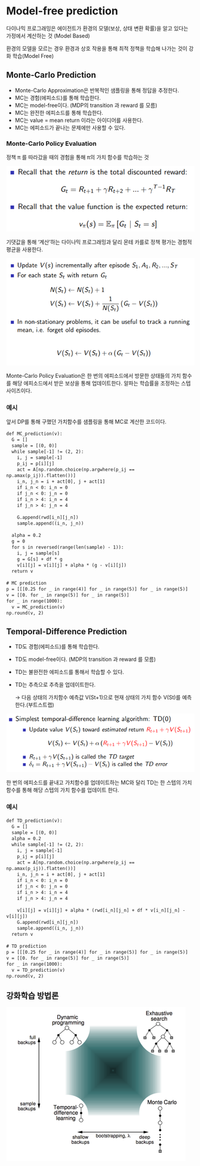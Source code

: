 # Model-free prediction

다이나믹 프로그래밍은 에이전트가 환경의 모델(보상, 상태 변환 확률)을 알고 있다는 가정에서 계산하는 것 (Model Based)

환경의 모델을 모르는 경우 환경과 상호 작용을 통해 최적 정책을 학습해 나가는 것이 강화 학습(Model Free)

## Monte-Carlo Prediction

- Monte-Carlo Approximation은 반복적인 샘플링을 통해 정답을 추정한다.
- MC는 경험(에피소드)를 통해 학습한다.
- MC는 model-free이다. (MDP의 transition 과 reward 를 모름)
- MC는 완전한 에피소드를 통해 학습한다.
- MC는 value = mean return 이라는 아이디어를 사용한다.
- MC는 에피소드가 끝나는 문제에만 사용할 수 있다.

### Monte-Carlo Policy Evaluation

정책 π 를 따라갔을 때의 경험을 통해 π의 가치 함수를 학습하는 것

![Monte-Carlo Policy Evaluation](./image/rl-mfp1.png)

기댓값을 통해 ‘계산’하는 다이나믹 프로그래밍과 달리 몬테 카를로 정책 평가는 경험적 평균을 사용한다.

![MC Prediction](./image/rl-mfp2.png)

Monte-Carlo Policy Evaluation은 한 번의 에피소드에서 방문한 상태들의 가치 함수를 해당 에피소드에서 받은 보상을 통해 업데이트한다. 알파는 학습률을 조정하는 스텝사이즈이다.


### 예시
앞서 DP를 통해 구했던 가치함수를 샘플링을 통해 MC로 계산한 코드이다.
```
def MC_prediction(v):
  G = []
  sample = [(0, 0)]
  while sample[-1] != (2, 2):
    i, j = sample[-1]
    p_ij = p[i][j]
    act = A[np.random.choice(np.argwhere(p_ij == np.amax(p_ij)).flatten())]
    i_n, j_n = i + act[0], j + act[1]
    if i_n < 0: i_n = 0
    if j_n < 0: j_n = 0
    if i_n > 4: i_n = 4
    if j_n > 4: j_n = 4

    G.append(rwd[i_n][j_n])
    sample.append((i_n, j_n))

  alpha = 0.2
  g = 0
  for s in reversed(range(len(sample) - 1)):
    i, j = sample[s]
    g = G[s] + df * g
    v[i][j] = v[i][j] + alpha * (g - v[i][j])
  return v
  
# MC prediction
p = [[[0.25 for _ in range(4)] for _ in range(5)] for _ in range(5)]
v = [[0. for _ in range(5)] for _ in range(5)]
for _ in range(1000):
  v = MC_prediction(v)
np.round(v, 2)
```

## Temporal-Difference Prediction

- TD도 경험(에피소드)를 통해 학습한다.
- TD도 model-free이다. (MDP의 transition 과 reward 를 모름)
- TD는 불완전한 에피소드를 통해서 학습할 수 있다.
- TD는 추측으로 추측을 업데이트한다.
    
    → 다음 상태의 가치함수 예측값 V(St+1)으로 현재 상태의 가치 함수 V(St)를 예측한다.(부트스트랩)
    

![TD Prediction](./image/rl-mfp3.png)

한 번의 에피소드를 끝내고 가치함수를 업데이트하는 MC와 달리 TD는 한 스텝의 가치 함수를 통해 해당 스텝의 가치 함수를 업데이트 한다.


### 예시
```
def TD_prediction(v):
  G = []
  sample = [(0, 0)]
  alpha = 0.2
  while sample[-1] != (2, 2):
    i, j = sample[-1]
    p_ij = p[i][j]
    act = A[np.random.choice(np.argwhere(p_ij == np.amax(p_ij)).flatten())]
    i_n, j_n = i + act[0], j + act[1]
    if i_n < 0: i_n = 0
    if j_n < 0: j_n = 0
    if i_n > 4: i_n = 4
    if j_n > 4: j_n = 4

    v[i][j] = v[i][j] + alpha * (rwd[i_n][j_n] + df * v[i_n][j_n] - v[i][j])
    G.append(rwd[i_n][j_n])
    sample.append((i_n, j_n))
  return v
  
# TD prediction
p = [[[0.25 for _ in range(4)] for _ in range(5)] for _ in range(5)]
v = [[0. for _ in range(5)] for _ in range(5)]
for _ in range(1000):
  v = TD_prediction(v)
np.round(v, 2)
```

## 강화학습 방법론
![강화학습 방법론](./image/rl-mfp4.png)